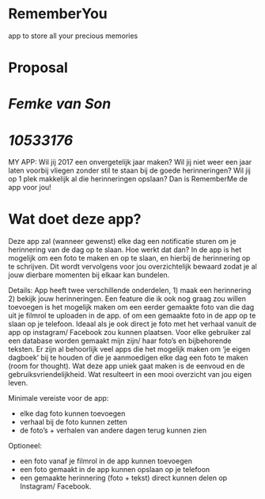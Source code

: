 # RememberYou
app to store all your precious memories 

# Proposal 
# *Femke van Son*
# *10533176*

MY APP: 
Wil jij 2017 een onvergetelijk jaar maken? Wil jij niet weer een jaar laten voorbij vliegen zonder stil te staan bij de goede herinneringen? Wil jij op 1 plek makkelijk al die herinneringen opslaan? Dan is RememberMe de app voor jou! 

# Wat doet deze app? 
Deze app zal (wanneer gewenst) elke dag een notificatie sturen om je herinnering van de dag op te slaan. Hoe werkt dat dan? In de app is het mogelijk om een foto te maken en op te slaan, en hierbij de herinnering op te schrijven. Dit wordt vervolgens voor jou overzichtelijk bewaard zodat je al jouw dierbare momenten bij elkaar kan bundelen. 

Details: 
App heeft twee verschillende onderdelen, 1) maak een herinnering 2) bekijk jouw herinneringen. Een feature die ik ook nog graag zou willen toevoegen is het mogelijk maken om een eerder gemaakte foto van die dag uit je filmrol te uploaden in de app. of om een gemaakte foto in de app op te slaan op je telefoon. Ideaal als je ook direct je foto met het verhaal vanuit de app op instagram/ Facebook zou kunnen plaatsen. 
Voor elke gebruiker zal een database worden gemaakt mijn zijn/ haar foto’s en bijbehorende teksten.
Er zijn al behoorlijk veel apps die het mogelijk maken om ‘je eigen dagboek’ bij te houden of die je aanmoedigen elke dag een foto te maken (room for thought). Wat deze app uniek gaat maken is de eenvoud en de gebruiksvriendelijkheid. Wat resulteert in een mooi overzicht van jou eigen leven. 

Minimale vereiste voor de app: 
* elke dag foto kunnen toevoegen 
* verhaal bij de foto kunnen zetten 
* de foto’s + verhalen van andere dagen terug kunnen zien 

Optioneel: 
* een foto vanaf je filmrol in de app kunnen toevoegen 
* een foto gemaakt in de app kunnen opslaan op je telefoon 
* een gemaakte herinnering (foto + tekst) direct kunnen delen op Instagram/ Facebook. 
